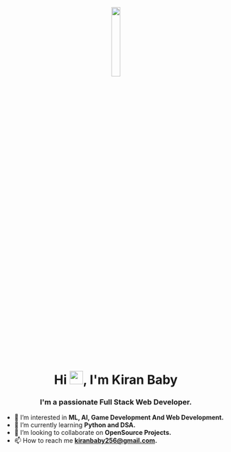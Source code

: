 <a href="#"><div align="center"><img width="20%" height="auto" src="https://user-images.githubusercontent.com/50899339/137167198-0a2eed00-ed0b-43a0-ad00-31fe84a728e5.png" /></div></a>

<h1 align="center">Hi <img src="https://raw.githubusercontent.com/MartinHeinz/MartinHeinz/master/wave.gif" width="30px">, I'm Kiran Baby</h1>
<h3 align="center">I'm a passionate Full Stack Web Developer.</h3>

- 👀 I’m interested in **ML, AI, Game Development And Web Development.**
- 🌱 I’m currently learning **Python and DSA.**
- 💞️ I’m looking to collaborate on **OpenSource Projects.**
- 📫 How to reach me **kiranbaby256@gmail.com.**

<!---
kiranbaby14/kiranbaby14 is a ✨ special ✨ repository because its `README.md` (this file) appears on your GitHub profile.
You can click the Preview link to take a look at your changes.
--->

